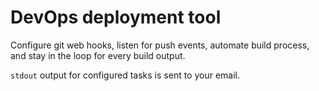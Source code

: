 # DevOps deployment tool

Configure git web hooks, listen for push events, automate build process, and stay in the loop for every build output.

`stdout` output for configured tasks is sent to your email.
